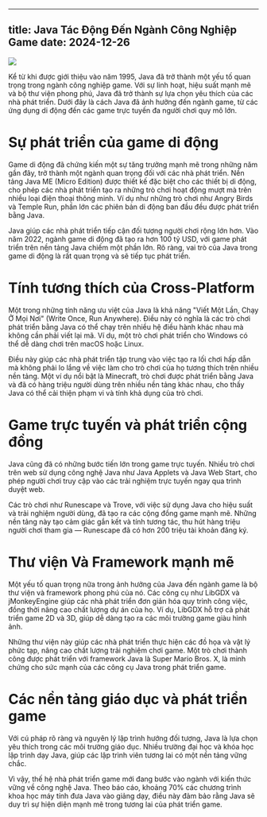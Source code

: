---
title: Java Tác Động Đến Ngành Công Nghiệp Game
date: 2024-12-26
-----

![](/img/java-impacted-game-industry/1.png)


Kể từ khi được giới thiệu vào năm 1995, Java đã trở thành một yếu tố quan trọng trong ngành công nghiệp game. Với sự linh hoạt, hiệu suất mạnh mẽ và bộ thư viện phong phú, Java đã trở thành sự lựa chọn yêu thích của các nhà phát triển. Dưới đây là cách Java đã ảnh hưởng đến ngành game, từ các ứng dụng di động đến các game trực tuyến đa người chơi quy mô lớn.

# Sự phát triển của game di động

Game di động đã chứng kiến một sự tăng trưởng mạnh mẽ trong những năm gần đây, trở thành một ngành quan trọng đối với các nhà phát triển. Nền tảng Java ME (Micro Edition) được thiết kế đặc biệt cho các thiết bị di động, cho phép các nhà phát triển tạo ra những trò chơi hoạt động mượt mà trên nhiều loại điện thoại thông minh. Ví dụ như những trò chơi như Angry Birds và Temple Run, phần lớn các phiên bản di động ban đầu đều được phát triển bằng Java.

Java giúp các nhà phát triển tiếp cận đối tượng người chơi rộng lớn hơn. Vào năm 2022, ngành game di động đã tạo ra hơn 100 tỷ USD, với game phát triển trên nền tảng Java chiếm một phần lớn. Rõ ràng, vai trò của Java trong game di động là rất quan trọng và sẽ tiếp tục phát triển.

# Tính tương thích của Cross-Platform

Một trong những tính năng ưu việt của Java là khả năng "Viết Một Lần, Chạy Ở Mọi Nơi" (Write Once, Run Anywhere). Điều này có nghĩa là các trò chơi phát triển bằng Java có thể chạy trên nhiều hệ điều hành khác nhau mà không cần phải viết lại mã. Ví dụ, một trò chơi phát triển cho Windows có thể dễ dàng chơi trên macOS hoặc Linux.

Điều này giúp các nhà phát triển tập trung vào việc tạo ra lối chơi hấp dẫn mà không phải lo lắng về việc làm cho trò chơi của họ tương thích trên nhiều nền tảng. Một ví dụ nổi bật là Minecraft, trò chơi được phát triển bằng Java và đã có hàng triệu người dùng trên nhiều nền tảng khác nhau, cho thấy Java có thể cải thiện phạm vi và tính khả dụng của trò chơi.

# Game trực tuyến và phát triển cộng đồng

Java cũng đã có những bước tiến lớn trong game trực tuyến. Nhiều trò chơi trên web sử dụng công nghệ Java như Java Applets và Java Web Start, cho phép người chơi truy cập vào các trải nghiệm trực tuyến ngay qua trình duyệt web.

Các trò chơi như Runescape và Trove, với việc sử dụng Java cho hiệu suất và trải nghiệm người dùng, đã tạo ra các cộng đồng game mạnh mẽ. Những nền tảng này tạo cảm giác gắn kết và tính tương tác, thu hút hàng triệu người chơi tham gia — Runescape đã có hơn 200 triệu tài khoản đăng ký.

# Thư viện Và Framework mạnh mẽ

Một yếu tố quan trọng nữa trong ảnh hưởng của Java đến ngành game là bộ thư viện và framework phong phú của nó. Các công cụ như LibGDX và jMonkeyEngine giúp các nhà phát triển đơn giản hóa quy trình công việc, đồng thời nâng cao chất lượng dự án của họ. Ví dụ, LibGDX hỗ trợ cả phát triển game 2D và 3D, giúp dễ dàng tạo ra các môi trường game giàu hình ảnh.

Những thư viện này giúp các nhà phát triển thực hiện các đồ họa và vật lý phức tạp, nâng cao chất lượng trải nghiệm chơi game. Một trò chơi thành công được phát triển với framework Java là Super Mario Bros. X, là minh chứng cho sức mạnh của các công cụ Java trong phát triển game.

# Các nền tảng giáo dục và phát triển game

Với cú pháp rõ ràng và nguyên lý lập trình hướng đối tượng, Java là lựa chọn yêu thích trong các môi trường giáo dục. Nhiều trường đại học và khóa học lập trình dạy Java, giúp các lập trình viên tương lai có một nền tảng vững chắc.

Vì vậy, thế hệ nhà phát triển game mới đang bước vào ngành với kiến thức vững về công nghệ Java. Theo báo cáo, khoảng 70% các chương trình khoa học máy tính đưa Java vào giảng dạy, điều này đảm bảo rằng Java sẽ duy trì sự hiện diện mạnh mẽ trong tương lai của phát triển game.

